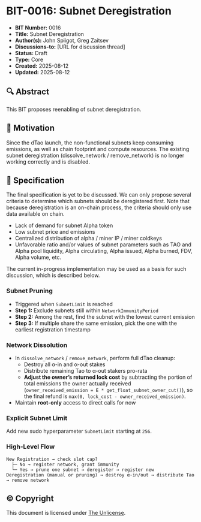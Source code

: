 # BIT-0016: Subnet Deregistration

- **BIT Number:** 0016
- **Title:** Subnet Deregistration
- **Author(s):** John Spiigot, Greg Zaitsev
- **Discussions-to:** [URL for discussion thread]
- **Status:** Draft
- **Type:** Core
- **Created:** 2025-08-12
- **Updated:** 2025-08-12

## 🔍 Abstract

This BIT proposes reenabling of subnet deregistration.

## 🔧 Motivation

Since the dTao launch, the non-functional subnets keep consuming emissions, as well as chain footprint and compute resources. The existing subnet deregistration (dissolve_network / remove_network) is no longer working correctly and is disabled.

## 🧪 Specification

The final specification is yet to be discussed. We can only propose several criteria to determine which subnets should be deregistered first. Note that because deregistration is an on-chain process, the criteria should only use data available on chain.

- Lack of demand for subnet Alpha token
- Low subnet price and emissions
- Centralized distribution of alpha / miner IP / miner coldkeys
- Unfavorable ratio and/or values of subnet parameters such as TAO and Alpha pool liquidity, Alpha circulating, Alpha issued, Alpha burned, FDV, Alpha volume, etc.

The current in-progress implementation may be used as a basis for such discussion, which is described below.

### Subnet Pruning
- Triggered when `SubnetLimit` is reached
- **Step 1:** Exclude subnets still within `NetworkImmunityPeriod`  
- **Step 2:** Among the rest, find the subnet with the lowest current emission  
- **Step 3:** If multiple share the same emission, pick the one with the earliest registration timestamp  

### Network Dissolution 

- In `dissolve_network` / `remove_network`, perform full dTao cleanup:  
  - Destroy all α-in and α-out stakes  
  - Distribute remaining Tao to α-out stakers pro-rata
  - **Adjust the owner’s returned lock cost** by subtracting the portion of total emissions the owner actually received (`owner_received_emission = E * get_float_subnet_owner_cut()`), so the final refund is `max(0, lock_cost - owner_received_emission)`.
- Maintain **root-only** access to direct calls for now

### Explicit Subnet Limit
Add new sudo hyperparameter `SubnetLimit` starting at `256`.

### High-Level Flow

```text
New Registration → check slot cap?
  ├─ No → register network, grant immunity
  └─ Yes → prune one subnet → deregister → register new
Deregistration (manual or pruning) → destroy α-in/out → distribute Tao → remove network
```

## © Copyright

This document is licensed under [The Unlicense](https://unlicense.org/).
